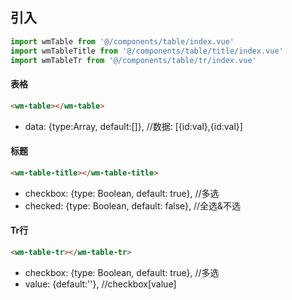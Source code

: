 ## 引入
```javascript
import wmTable from '@/components/table/index.vue'
import wmTableTitle from '@/components/table/title/index.vue'
import wmTableTr from '@/components/table/tr/index.vue'
```

#### 表格
```html
<wm-table></wm-table>
```
- data: {type:Array, default:[]}, //数据: [{id:val},{id:val}]


#### 标题
```html
<wm-table-title></wm-table-title>
```
- checkbox: {type: Boolean, default: true}, //多选
- checked: {type: Boolean, default: false}, //全选&不选

#### Tr行
```html
<wm-table-tr></wm-table-tr>
```
- checkbox: {type: Boolean, default: true}, //多选
- value: {default:''},                      //checkbox[value]
